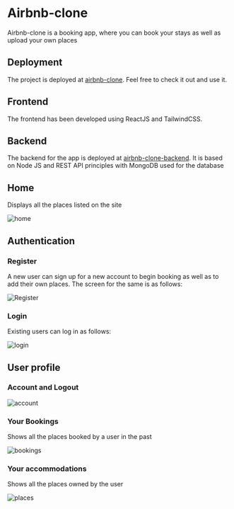 # Airbnb-clone
Airbnb-clone is a booking app, where you can book your stays as well as upload your own places
## Deployment
The project is deployed at [airbnb-clone](). Feel free to check it out and use it.
## Frontend
The frontend has been developed using ReactJS and TailwindCSS.
## Backend
The backend for the app is deployed at [airbnb-clone-backend](). It is based on Node JS and REST API principles with MongoDB used for the database
## Home
Displays all the places listed on the site

![home](https://github.com/virajrodge5/airbnb-clone/assets/99235371/6ad7494a-1606-442b-8035-e363440557fb)
## Authentication
### Register
A new user can sign up for a new account to begin booking as well as to add their own places. The screen for the same is as follows:

![Register](https://github.com/virajrodge5/airbnb-clone/assets/99235371/76d7770e-6047-461e-8fd3-7a1b56cd17b2)
### Login
Existing users can log in as follows:

![login](https://github.com/virajrodge5/airbnb-clone/assets/99235371/472f1de3-b8f6-4688-b721-74d0b8082edf)
## User profile
### Account and Logout 

![account](https://github.com/virajrodge5/airbnb-clone/assets/99235371/3288761a-58ea-442f-9933-482906a2b002)
### Your Bookings
Shows all the places booked by a user in the past

![bookings](https://github.com/virajrodge5/airbnb-clone/assets/99235371/af78c9aa-c648-484c-9d39-1e59f0e732cc)
### Your accommodations
Shows all the places owned by the user

![places](https://github.com/virajrodge5/airbnb-clone/assets/99235371/f13f7ab2-b2c2-4806-99d0-00ffb3ef0fd6)


